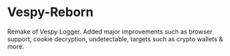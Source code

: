 # Vespy-Reborn
Remake of Vespy Logger. Added major improvements such as browser support, cookie decryption, undetectable, targets such as crypto wallets &amp; more.
